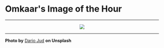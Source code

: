 # Omkaar's Image of the Hour

---

<div align="center">

<a href="https://unsplash.com/photos/mountains-and-lakes-are-shrouded-in-mist-8xXFONfEUtA">
  <img src="https://images.unsplash.com/photo-1746950862786-c13d07b85bff?crop=entropy&cs=tinysrgb&fit=max&fm=jpg&ixid=M3w3NjA2Nzh8MHwxfHJhbmRvbXx8fHx8fHx8fDE3NDk1ODkyMDB8&ixlib=rb-4.1.0&q=80&w=1080" style="max-width:100%; height:auto;">
</a>



</div>

---

**Photo by** [Dario Jud](https://unsplash.com/@dariojud_) **on Unsplash**
